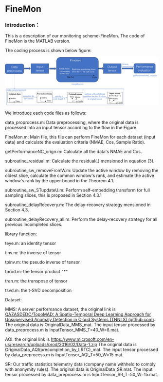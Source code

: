 # FineMon
### Introduction：

This is a description of our monitoring scheme-FineMon. The code of FineMon is the MATLAB version. 

The coding process is shown below figure:

![finemon_process](finemon_process.png)

We introduce each code files as follows:

data_proprocess.m:  Data preprocessing, where the original data is processed into an input tensor according to the flow in the Figure.

FineMon.m:  Main file, this file can perform FineMon for each dataset (input data) and calculate the evaluation criteria (NMAE, Cos, Sample Ratio).

getPerformanceNC_orign.m: Calculate all the data's NMAE and Cos.

subroutine_residual.m: Calculate the residual(.) mensioned in equation (3).

subroutine_sw_removeFromW.m: Update the active window by removing the oldest slice, calculate the common window's rank, and estimate the active window's rank by the upper bound in the Theorem 4.1.

subroutine_sw_STupdateU.m: Perform self-embedding transform for full sampling slices, this is proposed in Section 4.3.1

subroutine_delayRecovery.m: The delay-recovery strategy mensioned in Section 4.3.

subroutine_delayRecovery_all.m: Perform the delay-recovery strategy for all previous incompleted slices.





library function:

teye.m:  an identity tensor

tinv.m: the inverse of tensor

tpinv.m: the pseudo inverse of tensor

tprod.m: the tensor product "*"

tran.m: the transpose of tensor

tsvd.m: the t-SVD decomposition





Dataset:

MMS: A server performance dataset, the original link is [QAZASDEDC/TopoMAD: A Spatio-Temporal Deep Learning Approach for Unsupervised Anomaly Detection in Cloud Systems (TNNLS) (github.com)](https://github.com/QAZASDEDC/TopoMAD).   The original data is OriginalData_MMS_mat. The input tensor processed by data_preprocess.m is InputTensor_MMS_T=40_W=8.mat.

AQI:  the original link is https://www.microsoft.com/en-us/research/uploads/prod/2016/02/Data-1.zip  The original data is OriginalData_AQI(precompletion_by_LRTC)_mat. The input tensor processed by data_preprocess.m is InputTensor_AQI_T=50_W=15.mat.

SR: Our traffic statistics telemetry data (company name withheld to comply with anonymity rules). The original data is OriginalData_SR.mat. The input tensor processed by data_preprocess.m is InputTensor_SR_T=50_W=15.mat.

